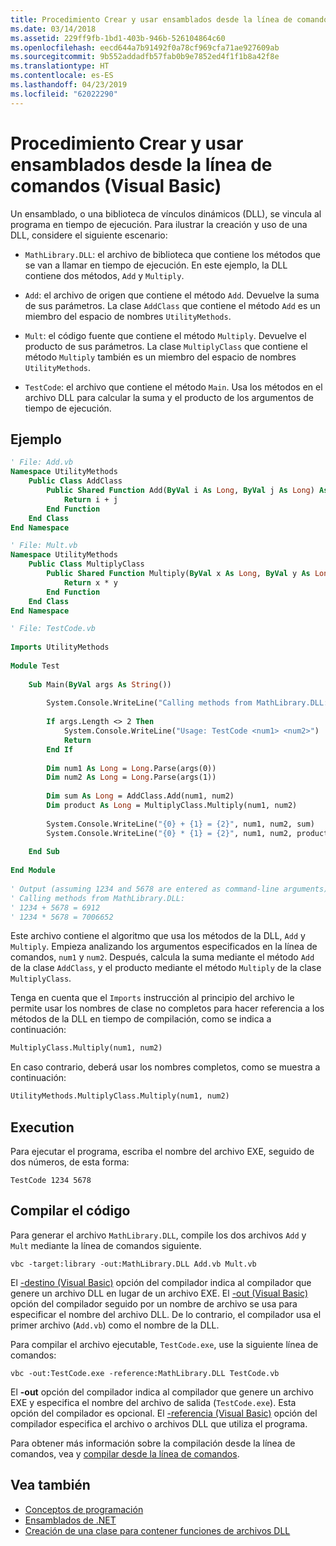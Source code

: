 ```yaml
---
title: Procedimiento Crear y usar ensamblados desde la línea de comandos (Visual Basic)
ms.date: 03/14/2018
ms.assetid: 229ff9fb-1bd1-403b-946b-526104864c60
ms.openlocfilehash: eecd644a7b91492f0a78cf969cfa71ae927609ab
ms.sourcegitcommit: 9b552addadfb57fab0b9e7852ed4f1f1b8a42f8e
ms.translationtype: HT
ms.contentlocale: es-ES
ms.lasthandoff: 04/23/2019
ms.locfileid: "62022290"
---
```

# <a name="how-to-create-and-use-assemblies-using-the-command-line-visual-basic"></a>Procedimiento Crear y usar ensamblados desde la línea de comandos (Visual Basic)
Un ensamblado, o una biblioteca de vínculos dinámicos (DLL), se vincula al programa en tiempo de ejecución. Para ilustrar la creación y uso de una DLL, considere el siguiente escenario:  
  
- `MathLibrary.DLL`: el archivo de biblioteca que contiene los métodos que se van a llamar en tiempo de ejecución. En este ejemplo, la DLL contiene dos métodos, `Add` y `Multiply`.  
  
- `Add`: el archivo de origen que contiene el método `Add`. Devuelve la suma de sus parámetros. La clase `AddClass` que contiene el método `Add` es un miembro del espacio de nombres `UtilityMethods`.  
  
- `Mult`: el código fuente que contiene el método `Multiply`. Devuelve el producto de sus parámetros. La clase `MultiplyClass` que contiene el método `Multiply` también es un miembro del espacio de nombres `UtilityMethods`.  
  
- `TestCode`: el archivo que contiene el método `Main`. Usa los métodos en el archivo DLL para calcular la suma y el producto de los argumentos de tiempo de ejecución.  
  
## <a name="example"></a>Ejemplo  
  
```vb  
' File: Add.vb   
Namespace UtilityMethods  
    Public Class AddClass  
        Public Shared Function Add(ByVal i As Long, ByVal j As Long) As Long  
            Return i + j  
        End Function  
    End Class  
End Namespace  
```  
  
```vb  
' File: Mult.vb  
Namespace UtilityMethods  
    Public Class MultiplyClass  
        Public Shared Function Multiply(ByVal x As Long, ByVal y As Long) As Long  
            Return x * y  
        End Function  
    End Class  
End Namespace  
```  
  
```vb  
' File: TestCode.vb  
  
Imports UtilityMethods  
  
Module Test  
  
    Sub Main(ByVal args As String())  
  
        System.Console.WriteLine("Calling methods from MathLibrary.DLL:")  
  
        If args.Length <> 2 Then  
            System.Console.WriteLine("Usage: TestCode <num1> <num2>")  
            Return  
        End If  
  
        Dim num1 As Long = Long.Parse(args(0))  
        Dim num2 As Long = Long.Parse(args(1))  
  
        Dim sum As Long = AddClass.Add(num1, num2)  
        Dim product As Long = MultiplyClass.Multiply(num1, num2)  
  
        System.Console.WriteLine("{0} + {1} = {2}", num1, num2, sum)  
        System.Console.WriteLine("{0} * {1} = {2}", num1, num2, product)  
  
    End Sub  
  
End Module  
  
' Output (assuming 1234 and 5678 are entered as command-line arguments):  
' Calling methods from MathLibrary.DLL:  
' 1234 + 5678 = 6912  
' 1234 * 5678 = 7006652  
```  
  
 Este archivo contiene el algoritmo que usa los métodos de la DLL, `Add` y `Multiply`. Empieza analizando los argumentos especificados en la línea de comandos, `num1` y `num2`. Después, calcula la suma mediante el método `Add` de la clase `AddClass`, y el producto mediante el método `Multiply` de la clase `MultiplyClass`.  
  
 Tenga en cuenta que el `Imports` instrucción al principio del archivo le permite usar los nombres de clase no completos para hacer referencia a los métodos de la DLL en tiempo de compilación, como se indica a continuación:  
  
```vb  
MultiplyClass.Multiply(num1, num2)  
```  
  
 En caso contrario, deberá usar los nombres completos, como se muestra a continuación:  
  
```vb  
UtilityMethods.MultiplyClass.Multiply(num1, num2)  
```  
  
## <a name="execution"></a>Execution  
 Para ejecutar el programa, escriba el nombre del archivo EXE, seguido de dos números, de esta forma:  
  
 `TestCode 1234 5678`  
  
## <a name="compiling-the-code"></a>Compilar el código  
 Para generar el archivo `MathLibrary.DLL`, compile los dos archivos `Add` y `Mult` mediante la línea de comandos siguiente.  
  
```console  
vbc -target:library -out:MathLibrary.DLL Add.vb Mult.vb  
```  
  
 El [-destino (Visual Basic)](../../../../visual-basic/reference/command-line-compiler/target.md) opción del compilador indica al compilador que genere un archivo DLL en lugar de un archivo EXE. El [-out (Visual Basic)](../../../../visual-basic/reference/command-line-compiler/out.md) opción del compilador seguido por un nombre de archivo se usa para especificar el nombre del archivo DLL. De lo contrario, el compilador usa el primer archivo (`Add.vb`) como el nombre de la DLL.  
  
 Para compilar el archivo ejecutable, `TestCode.exe`, use la siguiente línea de comandos:  
  
```console  
vbc -out:TestCode.exe -reference:MathLibrary.DLL TestCode.vb  
```  
  
 El **-out** opción del compilador indica al compilador que genere un archivo EXE y especifica el nombre del archivo de salida (`TestCode.exe`). Esta opción del compilador es opcional. El [-referencia (Visual Basic)](../../../../visual-basic/reference/command-line-compiler/reference.md) opción del compilador especifica el archivo o archivos DLL que utiliza el programa.  
  
 Para obtener más información sobre la compilación desde la línea de comandos, vea y [compilar desde la línea de comandos](../../../../visual-basic/reference/command-line-compiler/building-from-the-command-line.md).  
  
## <a name="see-also"></a>Vea también

- [Conceptos de programación](../../../../visual-basic/programming-guide/concepts/index.md)
- [Ensamblados de .NET](../../../../standard/assembly/index.md)
- [Creación de una clase para contener funciones de archivos DLL](../../../../framework/interop/creating-a-class-to-hold-dll-functions.md)

